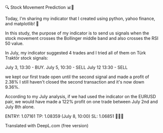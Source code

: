 🔍 Stock Movement Prediction 📊🎯

Today, I'm sharing my indicator that I created using python, yahoo finance, and matplotlib! 🎉

In this study, the purpose of my indicator is to send us signals when the stock movement crosses the Bollinger middle band and also crosses the RSI 50 value.

In July, my indicator suggested 4 trades and I tried all of them on Türk Traktör stock signals:

July 3, 13:30 - BUY. 
July 5, 10:30 - SELL 
July 12 13:30 - SELL

we kept our first trade open until the second signal and made a profit of 2.38%
I still haven't closed the second transaction and it's now down 9.36%. 

According to my July analysis, if we had used the indicator on the EURUSD pair, we would have made a 122% profit on one trade between July 2nd and July 8th alone.

ENTRY: 1.07161
TP: 1.08359 (July 8, 10:00)
SL: 1.06851 
 💸💸💸

Translated with DeepL.com (free version)
